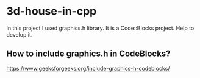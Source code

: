 # 3d-house-in-cpp
In this project I used graphics.h library. It is a Code::Blocks project. Help to develop it. 
## How to include graphics.h in CodeBlocks?
https://www.geeksforgeeks.org/include-graphics-h-codeblocks/

